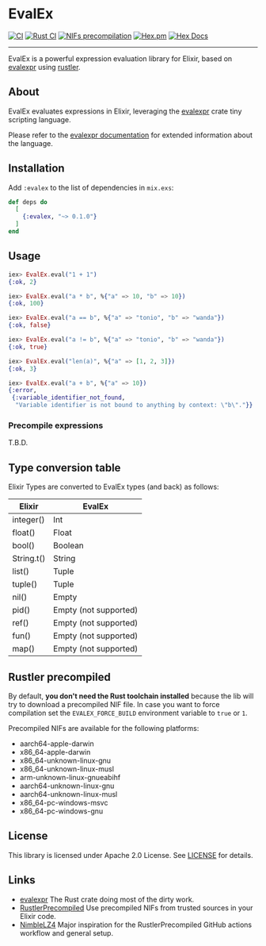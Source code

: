 # EvalEx

[![CI](https://github.com/fabriziosestito/evalex/actions/workflows/main.yaml/badge.svg)](https://github.com/fabriziosestito/evalex/actions/workflows/main.yaml)
[![Rust CI](https://github.com/fabriziosestito/evalex/actions/workflows/rust-ci.yaml/badge.svg)](https://github.com/fabriziosestito/evalex/actions/workflows/rust-ci.yaml)
[![NIFs precompilation](https://github.com/fabriziosestito/evalex/actions/workflows/release.yaml/badge.svg)](https://github.com/fabriziosestito/evalex/actions/workflows/release.yaml)
[![Hex.pm](https://img.shields.io/hexpm/v/evalex.svg)](https://hex.pm/packages/evalex)
[![Hex Docs](https://img.shields.io/badge/hex-docs-purple.svg)](https://hexdocs.pm/evalex/)

---

EvalEx is a powerful expression evaluation library for Elixir, based on [evalexpr](https://github.com/ISibboI/evalexpr) using [rustler](https://github.com/rusterlium/rustler).

## About

EvalEx evaluates expressions in Elixir, leveraging the [evalexpr](https://github.com/ISibboI/evalexpr) crate tiny scripting language.

Please refer to the [evalexpr documentation](https://docs.rs/evalexpr/latest/evalexpr/index.html) for extended information about the language.

## Installation

Add `:evalex` to the list of dependencies in `mix.exs`:

```elixir
def deps do
  [
    {:evalex, "~> 0.1.0"}
  ]
end
```

## Usage

```elixir
iex> EvalEx.eval("1 + 1")
{:ok, 2}

iex> EvalEx.eval("a * b", %{"a" => 10, "b" => 10})
{:ok, 100}

iex> EvalEx.eval("a == b", %{"a" => "tonio", "b" => "wanda"})
{:ok, false}

iex> EvalEx.eval("a != b", %{"a" => "tonio", "b" => "wanda"})
{:ok, true}

iex> EvalEx.eval("len(a)", %{"a" => [1, 2, 3]})
{:ok, 3}

iex> EvalEx.eval("a + b", %{"a" => 10})
{:error,
 {:variable_identifier_not_found,
  "Variable identifier is not bound to anything by context: \"b\"."}}
```

### Precompile expressions

T.B.D.

## Type conversion table

Elixir Types are converted to EvalEx types (and back) as follows:

| Elixir     | EvalEx                |
| ---------- | --------------------- |
| integer()  | Int                   |
| float()    | Float                 |
| bool()     | Boolean               |
| String.t() | String                |
| list()     | Tuple                 |
| tuple()    | Tuple                 |
| nil()      | Empty                 |
| pid()      | Empty (not supported) |
| ref()      | Empty (not supported) |
| fun()      | Empty (not supported) |
| map()      | Empty (not supported) |

## Rustler precompiled

By default, **you don't need the Rust toolchain installed** because the lib will try to download
a precompiled NIF file.
In case you want to force compilation set the
`EVALEX_FORCE_BUILD` environment variable to `true` or `1`.

Precompiled NIFs are available for the following platforms:

- aarch64-apple-darwin
- x86_64-apple-darwin
- x86_64-unknown-linux-gnu
- x86_64-unknown-linux-musl
- arm-unknown-linux-gnueabihf
- aarch64-unknown-linux-gnu
- aarch64-unknown-linux-musl
- x86_64-pc-windows-msvc
- x86_64-pc-windows-gnu

## License

This library is licensed under Apache 2.0 License. See [LICENSE](LICENSE) for details.

## Links

- [evalexpr](https://github.com/ISibboI/evalexpr) The Rust crate doing most of the dirty work.
- [RustlerPrecompiled](https://github.com/philss/rustler_precompiled) Use precompiled NIFs from trusted sources in your Elixir code.
- [NimbleLZ4](https://github.com/whatyouhide/nimble_lz4) Major inspiration for the RustlerPrecompiled GitHub actions workflow and general setup.
